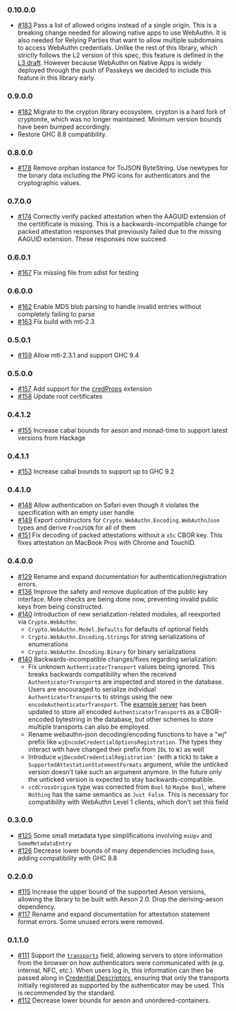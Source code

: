 ### 0.10.0.0

* [#183](https://github.com/tweag/webauthn/pull/183) Pass a list of allowed origins instead of a single origin.
  This is a breaking change needed for allowing native apps to use WebAuthn. It is also needed for Relying Parties
  that want to allow multiple subdomains to access WebAuthn credentials.
  Unlike the rest of this library, which strictly follows the L2 version of this spec, this feature is defined
  in the [L3 draft](https://www.w3.org/TR/webauthn-3/#sctn-validating-origin). However because WebAuthn on
  Native Apps is widely deployed through the push of Passkeys we decided to include this feature in this library early.


### 0.9.0.0

* [#182](https://github.com/tweag/webauthn/pull/182) Migrate to the crypton library ecosystem.
  crypton is a hard fork of cryptonite, which was no longer maintained.
  Minimum version bounds have been bumped accordingly.
* Restore GHC 8.8 compatibility.

### 0.8.0.0

* [#178](https://github.com/tweag/webauthn/pull/178) Remove orphan instance for ToJSON ByteString.
  Use newtypes for the binary data including the PNG icons for authenticators and the cryptographic values.

### 0.7.0.0

* [#174](https://github.com/tweag/webauthn/pull/174) Correctly verify packed
  attestation when the AAGUID extension of the certitificate is missing. This is
  a backwards-incompatible change for packed attestation responses that
  previously failed due to the missing AAGUID extension. These responses now
  succeed.

### 0.6.0.1

* [#167](https://github.com/tweag/webauthn/pull/167) Fix missing file from sdist for testing

### 0.6.0.0

* [#162](https://github.com/tweag/webauthn/pull/162) Enable MDS blob parsing to handle invalid entries without completely failing to parse
* [#163](https://github.com/tweag/webauthn/pull/163) Fix build with mtl-2.3

### 0.5.0.1

* [#159](https://github.com/tweag/webauthn/pull/159) Allow mtl-2.3.1 and support GHC 9.4

### 0.5.0.0

* [#157](https://github.com/tweag/webauthn/pull/157) Add support for the [credProps](https://www.w3.org/TR/webauthn-2/#sctn-authenticator-credential-properties-extension) extension
* [#158](https://github.com/tweag/webauthn/pull/158) Update root certificates

### 0.4.1.2
* [#155](https://github.com/tweag/webauthn/pull/155) Increase cabal bounds for aeson and monad-time to support latest versions from Hackage

### 0.4.1.1
* [#153](https://github.com/tweag/webauthn/pull/153) Increase cabal bounds to support up to GHC 9.2

### 0.4.1.0

* [#148](https://github.com/tweag/webauthn/pull/148) Allow authentication on Safari even though it violates the specification with an empty user handle
* [#149](https://github.com/tweag/webauthn/pull/149) Export constructors for `Crypto.WebAuthn.Encoding.WebAuthnJson` types and derive `FromJSON` for all of them
* [#151](https://github.com/tweag/webauthn/pull/151) Fix decoding of packed attestations without a `x5c` CBOR key. This fixes attestation on MacBook Pros with Chrome and TouchID.

### 0.4.0.0

* [#129](https://github.com/tweag/webauthn/pull/129) Rename and expand
  documentation for authentication/registration errors.
* [#136](https://github.com/tweag/webauthn/pull/136) Improve the safety and
  remove duplication of the public key interface. More checks are being done
  now, preventing invalid public keys from being constructed.
* [#140](https://github.com/tweag/webauthn/pull/140) Introduction of new
  serialization-related modules, all reexported via `Crypto.WebAuthn`:
  - `Crypto.WebAuthn.Model.Defaults` for defaults of optional fields
  - `Crypto.WebAuthn.Encoding.Strings` for string serializations of enumerations
  - `Crypto.WebAuthn.Encoding.Binary` for binary serializations
* [#140](https://github.com/tweag/webauthn/pull/140) Backwards-incompatible
  changes/fixes regarding serialization:
  - Fix unknown `AuthenticatorTransport` values being ignored. This breaks
    backwards compatibility when the received `AuthenticatorTransport`s are
    inspected and stored in the database. Users are encouraged to serialize
    individual `AuthenticatorTransport`s to strings using the new
    `encodeAuthenticatorTransport`. The [example
    server](https://github.com/tweag/webauthn/tree/master/server) has been
    updated to store all encoded `AuthenticatorTransport`s as a CBOR-encoded
    bytestring in the database, but other schemes to store multiple transports
    can also be employed.
  - Rename webauthn-json decoding/encoding functions to have a "wj" prefix like
    `wjEncodeCredentialOptionsRegistration`. The types they interact with have
    changed their prefix from `IDL` to `WJ` as well
  - Introduce `wjDecodeCredentialRegistration'` (with a tick) to take a
    `SupportedAttestationStatementFormats` argument, while the unticked version
    doesn't take such an argument anymore. In the future only the unticked
    version is expected to stay backwards-compatible.
  - `ccdCrossOrigin`s type was corrected from `Bool` to `Maybe Bool`, where
    `Nothing` has the same semantics as `Just False`. This is necessary for
    compatibility with WebAuthn Level 1 clients, which don't set this field


### 0.3.0.0

* [#125](https://github.com/tweag/webauthn/pull/125) Some small metadata type
  simplifications involving `msUpv` and `SomeMetadataEntry`
* [#126](https://github.com/tweag/webauthn/pull/126) Decrease lower bounds of
  many dependencies including `base`, adding compatibility with GHC 8.8

### 0.2.0.0

* [#115](https://github.com/tweag/webauthn/pull/115) Increase the upper bound
  of the supported Aeson versions, allowing the library to be built with Aeson
  2.0. Drop the deriving-aeson dependency.
* [#117](https://github.com/tweag/webauthn/pull/117) Rename and expand
  documentation for attestation statement format errors. Some unused errors
  were removed.

### 0.1.1.0

* [#111](https://github.com/tweag/webauthn/pull/111) Support the
  [`transports`](https://www.w3.org/TR/webauthn-2/#dom-authenticatorattestationresponse-transports-slot)
  field, allowing servers to store information from the browser on how
  authenticators were communicated with (e.g. internal, NFC, etc.). When users
  log in, this information can then be passed along in [Credential
  Descriptors](https://www.w3.org/TR/webauthn-2/#dictdef-publickeycredentialdescriptor),
  ensuring that only the transports initially registered as supported by the
  authenticator may be used. This is recommended by the standard.
* [#112](https://github.com/tweag/webauthn/pull/112) Decrease lower bounds for
  aeson and unordered-containers.
